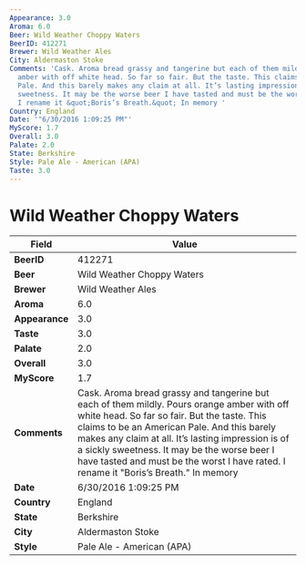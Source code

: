 ```yaml
---
Appearance: 3.0
Aroma: 6.0
Beer: Wild Weather Choppy Waters
BeerID: 412271
Brewer: Wild Weather Ales
City: Aldermaston Stoke
Comments: 'Cask. Aroma bread grassy and tangerine but each of them mildly. Pours orange
  amber with off white head. So far so fair. But the taste. This claims to be an American
  Pale. And this barely makes any claim at all. It’s lasting impression is of a sickly
  sweetness. It may be the worse beer I have tasted and must be the worst I have rated.
  I rename it &quot;Boris’s Breath.&quot; In memory '
Country: England
Date: '"6/30/2016 1:09:25 PM"'
MyScore: 1.7
Overall: 3.0
Palate: 2.0
State: Berkshire
Style: Pale Ale - American (APA)
Taste: 3.0
---
```


# Wild Weather Choppy Waters

| Field         | Value |
|---------------|-------|
| **BeerID** | 412271 |
| **Beer** | Wild Weather Choppy Waters |
| **Brewer** | Wild Weather Ales |
| **Aroma** | 6.0 |
| **Appearance** | 3.0 |
| **Taste** | 3.0 |
| **Palate** | 2.0 |
| **Overall** | 3.0 |
| **MyScore** | 1.7 |
| **Comments** | Cask. Aroma bread grassy and tangerine but each of them mildly. Pours orange amber with off white head. So far so fair. But the taste. This claims to be an American Pale. And this barely makes any claim at all. It’s lasting impression is of a sickly sweetness. It may be the worse beer I have tasted and must be the worst I have rated. I rename it &quot;Boris’s Breath.&quot; In memory  |
| **Date** | 6/30/2016 1:09:25 PM |
| **Country** | England |
| **State** | Berkshire |
| **City** | Aldermaston Stoke |
| **Style** | Pale Ale - American (APA) |
